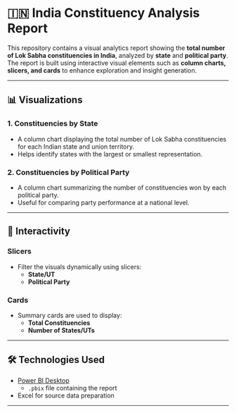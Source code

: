 # 🇮🇳 India Constituency Analysis Report

This repository contains a visual analytics report showing the **total number of Lok Sabha constituencies in India**, analyzed by **state** and **political party**. The report is built using interactive visual elements such as **column charts, slicers, and cards** to enhance exploration and insight generation.

---

## 📊 Visualizations

### 1. Constituencies by State
- A column chart displaying the total number of Lok Sabha constituencies for each Indian state and union territory.
- Helps identify states with the largest or smallest representation.

### 2. Constituencies by Political Party
- A column chart summarizing the number of constituencies won by each political party.
- Useful for comparing party performance at a national level.

---

## 🧩 Interactivity

### Slicers
- Filter the visuals dynamically using slicers:
  - **State/UT**
  - **Political Party**
  

### Cards
- Summary cards are used to display:
  - **Total Constituencies**
  - **Number of States/UTs**

---

## 🛠️ Technologies Used

- [Power BI Desktop](https://powerbi.microsoft.com/)
  - `.pbix` file containing the report
-  Excel for source data preparation

---


